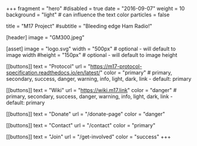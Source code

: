 +++
fragment = "hero"
#disabled = true
date = "2016-09-07"
weight = 10
background = "light" # can influence the text color
particles = false

title = "M17 Project"
#subtitle = "Bleeding edge Ham Radio!"

[header]
  image = "GM300.jpeg"

[asset]
  image = "logo.svg"
  width = "500px" # optional - will default to image width
  #height = "150px" # optional - will default to image height

[[buttons]]
  text = "Protocol"
  url = "https://m17-protocol-specification.readthedocs.io/en/latest/"
  color = "primary" # primary, secondary, success, danger, warning, info, light, dark, link - default: primary

[[buttons]]
  text = "Wiki"
  url = "https://wiki.m17.link"
  color = "danger" # primary, secondary, success, danger, warning, info, light, dark, link - default: primary

[[buttons]]
  text = "Donate"
  url = "/donate-page"
  color = "danger"

[[buttons]]
  text = "Contact"
  url = "/contact"
  color = "primary"

[[buttons]]
  text = "Join"
  url = "/get-involved"
  color = "success"
+++
